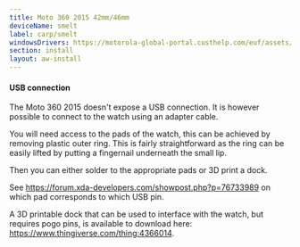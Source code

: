 ```yaml
---
title: Moto 360 2015 42mm/46mm
deviceName: smelt
label: carp/smelt
windowsDrivers: https://motorola-global-portal.custhelp.com/euf/assets/downloads/Motorola_Mobile_Drivers_64bit.msi
section: install
layout: aw-install
---
```


<div class="callout callout-info">
    <h4>USB connection</h4>
    <p>The Moto 360 2015 doesn't expose a USB connection. It is however possible to connect to the watch using an adapter cable.</p>
    <p>You will need access to the pads of the watch, this can be achieved by removing plastic outer ring. This is fairly straightforward as the ring can be easily lifted by putting a fingernail underneath the small lip.</p>
    <p>Then you can either solder to the appropriate pads or 3D print a dock.</p>
    <p>See <a href="https://forum.xda-developers.com/showpost.php?p=76733989">https://forum.xda-developers.com/showpost.php?p=76733989</a> on which pad corresponds to which USB pin.</p>
    <p>A 3D printable dock that can be used to interface with the watch, but requires pogo pins, is available to download here: <a href="https://www.thingiverse.com/thing:4366014">https://www.thingiverse.com/thing:4366014</a>.</p>
</div>
